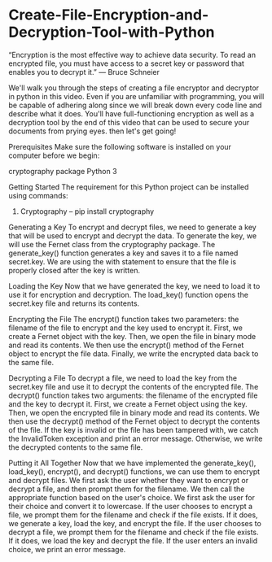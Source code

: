# Create-File-Encryption-and-Decryption-Tool-with-Python


“Encryption is the most effective way to achieve data security. To read an encrypted file, you must have access to a secret key or password that enables you to decrypt it.” — Bruce Schneier

We'll walk you through the steps of creating a file encryptor and decryptor in python in this video. Even if you are unfamiliar with programming, you will be capable of adhering along since we will break down every code line and describe what it does. You'll have full-functioning encryption as well as a decryption tool by the end of this video that can be used to secure your documents from prying eyes. then let's get going!

Prerequisites
Make sure the following software is installed on your computer before we begin:

cryptography package 
Python 3

Getting Started
The requirement for this Python project can be installed using commands:
1.	Cryptography – pip install cryptography

Generating a Key
To encrypt and decrypt files, we need to generate a key that will be used to encrypt and decrypt the data. To generate the key, we will use the Fernet class from the cryptography package.
The generate_key() function generates a key and saves it to a file named secret.key. We are using the with statement to ensure that the file is properly closed after the key is written.

Loading the Key
Now that we have generated the key, we need to load it to use it for encryption and decryption.
The load_key() function opens the secret.key file and returns its contents.

Encrypting the File
The encrypt() function takes two parameters: the filename of the file to encrypt and the key used to encrypt it. First, we create a Fernet object with the key. Then, we open the file in binary mode and read its contents. We then use the encrypt() method of the Fernet object to encrypt the file data. Finally, we write the encrypted data back to the same file.

Decrypting a File
To decrypt a file, we need to load the key from the secret.key file and use it to decrypt the contents of the encrypted file.
The decrypt() function takes two arguments: the filename of the encrypted file and the key to decrypt it. First, we create a Fernet object using the key. Then, we open the encrypted file in binary mode and read its contents. We then use the decrypt() method of the Fernet object to decrypt the contents of the file. If the key is invalid or the file has been tampered with, we catch the InvalidToken exception and print an error message. Otherwise, we write the decrypted contents to the same file.

Putting it All Together
Now that we have implemented the generate_key(), load_key(), encrypt(), and decrypt() functions, we can use them to encrypt and decrypt files. We first ask the user whether they want to encrypt or decrypt a file, and then prompt them for the filename. We then call the appropriate function based on the user's choice.
We first ask the user for their choice and convert it to lowercase. If the user chooses to encrypt a file, we prompt them for the filename and check if the file exists. If it does, we generate a key, load the key, and encrypt the file. If the user chooses to decrypt a file, we prompt them for the filename and check if the file exists. If it does, we load the key and decrypt the file. If the user enters an invalid choice, we print an error message.


